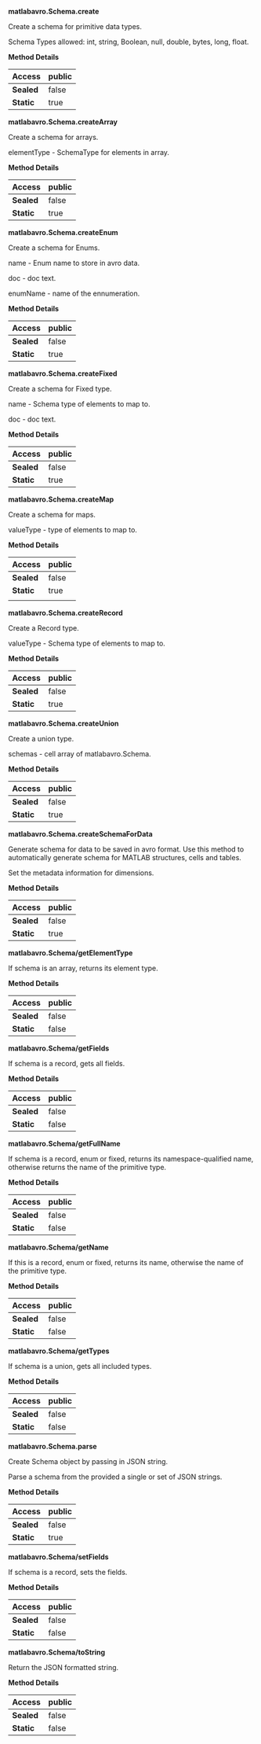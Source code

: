 **matlabavro.Schema.create**

Create a schema for primitive data types.

Schema Types allowed: int, string, Boolean, null, double, bytes, long, float.

**Method Details**

| **Access** | public |
|------------|--------|
| **Sealed** | false  |
| **Static** | true   |

**matlabavro.Schema.createArray**

Create a schema for arrays.

elementType - SchemaType for elements in array.

**Method Details**

| **Access** | public |
|------------|--------|
| **Sealed** | false  |
| **Static** | true   |

**matlabavro.Schema.createEnum**

Create a schema for Enums.

name - Enum name to store in avro data.

doc - doc text.

enumName - name of the ennumeration.

**Method Details**

| **Access** | public |
|------------|--------|
| **Sealed** | false  |
| **Static** | true   |

**matlabavro.Schema.createFixed**

Create a schema for Fixed type.

name - Schema type of elements to map to.

doc - doc text.

**Method Details**

| **Access** | public |
|------------|--------|
| **Sealed** | false  |
| **Static** | true   |

**matlabavro.Schema.createMap**

Create a schema for maps.

valueType - type of elements to map to.

**Method Details**

| **Access** | public |
|------------|--------|
| **Sealed** | false  |
| **Static** | true   |
|            |        |

**matlabavro.Schema.createRecord**

Create a Record type.

valueType - Schema type of elements to map to.

**Method Details**

| **Access** | public |
|------------|--------|
| **Sealed** | false  |
| **Static** | true   |

**matlabavro.Schema.createUnion**

Create a union type.

schemas - cell array of matlabavro.Schema.

**Method Details**

| **Access** | public |
|------------|--------|
| **Sealed** | false  |
| **Static** | true   |

**matlabavro.Schema.createSchemaForData**

Generate schema for data to be saved in avro format. Use this method to
automatically generate schema for MATLAB structures, cells and tables.

Set the metadata information for dimensions.

**Method Details**

| **Access** | public |
|------------|--------|
| **Sealed** | false  |
| **Static** | true   |

**matlabavro.Schema/getElementType**

If schema is an array, returns its element type.

**Method Details**

| **Access** | public |
|------------|--------|
| **Sealed** | false  |
| **Static** | false  |

**matlabavro.Schema/getFields**

If schema is a record, gets all fields.

**Method Details**

| **Access** | public |
|------------|--------|
| **Sealed** | false  |
| **Static** | false  |

**matlabavro.Schema/getFullName**

If schema is a record, enum or fixed, returns its namespace-qualified name,
otherwise returns the name of the primitive type.

**Method Details**

| **Access** | public |
|------------|--------|
| **Sealed** | false  |
| **Static** | false  |

**matlabavro.Schema/getName**

If this is a record, enum or fixed, returns its name, otherwise the name of the
primitive type.

**Method Details**

| **Access** | public |
|------------|--------|
| **Sealed** | false  |
| **Static** | false  |

**matlabavro.Schema/getTypes**

If schema is a union, gets all included types.

**Method Details**

| **Access** | public |
|------------|--------|
| **Sealed** | false  |
| **Static** | false  |

**matlabavro.Schema.parse**

Create Schema object by passing in JSON string.

Parse a schema from the provided a single or set of JSON strings.

**Method Details**

| **Access** | public |
|------------|--------|
| **Sealed** | false  |
| **Static** | true   |

**matlabavro.Schema/setFields**

If schema is a record, sets the fields.

**Method Details**

| **Access** | public |
|------------|--------|
| **Sealed** | false  |
| **Static** | false  |

**matlabavro.Schema/toString**

Return the JSON formatted string.

**Method Details**

| **Access** | public |
|------------|--------|
| **Sealed** | false  |
| **Static** | false  |
